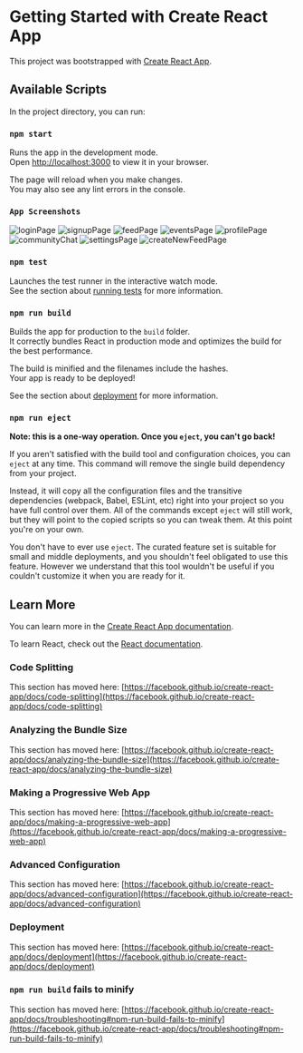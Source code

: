 # Getting Started with Create React App

This project was bootstrapped with [Create React App](https://github.com/facebook/create-react-app).

## Available Scripts

In the project directory, you can run:

### `npm start`

Runs the app in the development mode.\
Open [http://localhost:3000](http://localhost:3000) to view it in your browser.

The page will reload when you make changes.\
You may also see any lint errors in the console.

### `App Screenshots`

![loginPage](https://user-images.githubusercontent.com/54692909/160218698-c3f1de77-c403-4f1b-bcdb-b150a50bd0de.JPG)
![signupPage](https://user-images.githubusercontent.com/54692909/160218703-9aeb646a-4805-4b5f-9f13-7acb6e53fd3f.JPG)
![feedPage](https://user-images.githubusercontent.com/54692909/160218531-50f11e40-c335-4cea-9d26-d5ed2c609afd.JPG)
![eventsPage](https://user-images.githubusercontent.com/54692909/160218555-66f7ab61-1f85-4b1a-8c7d-662aefefd2ad.JPG)
![profilePage](https://user-images.githubusercontent.com/54692909/160218561-f1daf2ed-6a69-4e30-a6b5-75bf688ea9c4.JPG)
![communityChat](https://user-images.githubusercontent.com/54692909/160218574-dde835ed-6492-4f6c-a513-6b7d74f8734c.JPG)
![settingsPage](https://user-images.githubusercontent.com/54692909/160218589-1c1a6685-31da-49df-995e-328568165455.JPG)
![createNewFeedPage](https://user-images.githubusercontent.com/54692909/160218607-80e00676-1d24-4be9-8307-927fb213c555.JPG)

### `npm test`

Launches the test runner in the interactive watch mode.\
See the section about [running tests](https://facebook.github.io/create-react-app/docs/running-tests) for more information.

### `npm run build`

Builds the app for production to the `build` folder.\
It correctly bundles React in production mode and optimizes the build for the best performance.

The build is minified and the filenames include the hashes.\
Your app is ready to be deployed!

See the section about [deployment](https://facebook.github.io/create-react-app/docs/deployment) for more information.

### `npm run eject`

**Note: this is a one-way operation. Once you `eject`, you can't go back!**

If you aren't satisfied with the build tool and configuration choices, you can `eject` at any time. This command will remove the single build dependency from your project.

Instead, it will copy all the configuration files and the transitive dependencies (webpack, Babel, ESLint, etc) right into your project so you have full control over them. All of the commands except `eject` will still work, but they will point to the copied scripts so you can tweak them. At this point you're on your own.

You don't have to ever use `eject`. The curated feature set is suitable for small and middle deployments, and you shouldn't feel obligated to use this feature. However we understand that this tool wouldn't be useful if you couldn't customize it when you are ready for it.

## Learn More

You can learn more in the [Create React App documentation](https://facebook.github.io/create-react-app/docs/getting-started).

To learn React, check out the [React documentation](https://reactjs.org/).

### Code Splitting

This section has moved here: [https://facebook.github.io/create-react-app/docs/code-splitting](https://facebook.github.io/create-react-app/docs/code-splitting)

### Analyzing the Bundle Size

This section has moved here: [https://facebook.github.io/create-react-app/docs/analyzing-the-bundle-size](https://facebook.github.io/create-react-app/docs/analyzing-the-bundle-size)

### Making a Progressive Web App

This section has moved here: [https://facebook.github.io/create-react-app/docs/making-a-progressive-web-app](https://facebook.github.io/create-react-app/docs/making-a-progressive-web-app)

### Advanced Configuration

This section has moved here: [https://facebook.github.io/create-react-app/docs/advanced-configuration](https://facebook.github.io/create-react-app/docs/advanced-configuration)

### Deployment

This section has moved here: [https://facebook.github.io/create-react-app/docs/deployment](https://facebook.github.io/create-react-app/docs/deployment)

### `npm run build` fails to minify

This section has moved here: [https://facebook.github.io/create-react-app/docs/troubleshooting#npm-run-build-fails-to-minify](https://facebook.github.io/create-react-app/docs/troubleshooting#npm-run-build-fails-to-minify)
